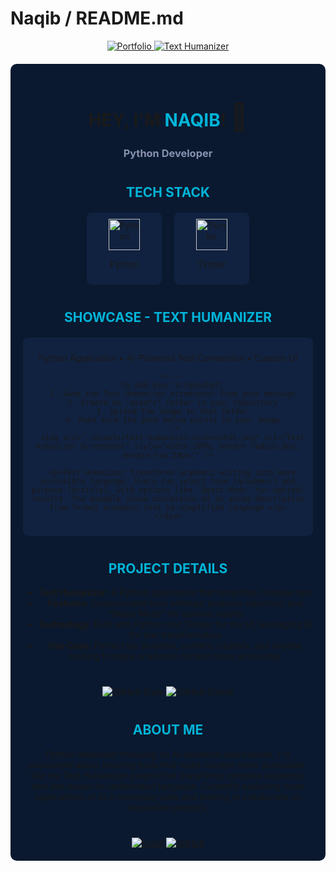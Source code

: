 # Naqib / README.md

<div align="center">
  <a href="https://github.com/iamnotshane/portfolio" target="_blank">
    <img src="https://img.shields.io/badge/MY_PORTFOLIO-0A66C2?style=for-the-badge&logo=portfolio&logoColor=white" alt="Portfolio" />
  </a>
  <a href="https://github.com/iamnotshane/Aichatbot-and-Humanizer" target="_blank">
    <img src="https://img.shields.io/badge/TEXT_HUMANIZER-00B4D8?style=for-the-badge&logo=app&logoColor=white" alt="Text Humanizer" />
  </a>
</div>

<div align="center" style="background-color:#0A192F; padding:20px; border-radius:10px; margin:20px 0;">
  <h1>HEY, I'M <span style="color:#00B4D8;">NAQIB</span>! <span style="font-size:1.5em;">👋</span></h1>
  <h3 style="color:#8892B0;">Python Developer</h3>

  <div style="margin-top:40px;">
    <h2 style="color:#00B4D8;">TECH STACK</h2>
    <div style="display:flex; justify-content:center; gap:20px; margin-top:20px;">
      <div align="center" style="background-color:#112240; padding:10px; border-radius:8px; width:100px;">
        <img src="https://cdn.jsdelivr.net/gh/devicons/devicon/icons/python/python-original.svg" width="50" height="50" alt="Python" />
        <p>Python</p>
      </div>
      <div align="center" style="background-color:#112240; padding:10px; border-radius:8px; width:100px;">
        <img src="https://upload.wikimedia.org/wikipedia/commons/thumb/7/7c/Tkinter-logo.png/120px-Tkinter-logo.png" width="50" height="50" alt="Tkinter" />
        <p>Tkinter</p>
      </div>
    </div>
  </div>

  <div style="margin-top:40px;">
    <h2 style="color:#00B4D8;">SHOWCASE - TEXT HUMANIZER</h2>
    <div style="background-color:#112240; padding:10px; border-radius:8px; margin-top:20px;">
      <p>Python Application • AI-Powered Text Conversion • Custom UI</p>
      
      <!-- 
      To add your screenshot:
      1. Save the Text Humanizer screenshot from your message
      2. Create an "assets" folder in your repository
      3. Upload the image to that folder
      4. Make sure the path below points to your image
      -->
      <img src="./assets/text-humanizer-screenshot.png" alt="Text Humanizer Screenshot" style="width:100%; border-radius:8px; margin-top:10px;" />
      
      <p>Text Humanizer transforms academic writing into more accessible language. Users can select tone (academic) and purpose (article), with options like "Beast Mode" for optimal results. The example shows conversion of an anime description from formal academic text to simplified language.</p>
    </div>
  </div>
</div>

<!-- Project Details Section -->
<div style="margin-top:40px;">
  <h2 style="color:#00B4D8;">PROJECT DETAILS</h2>
  <ul>
    <li><strong>Text Humanizer:</strong> A Python application that simplifies complex text</li>
    <li><strong>Features:</strong> Customizable tone settings, purpose selection, and "Beast Mode" for optimal results</li>
    <li><strong>Technology:</strong> Built with Python and Tkinter for the UI, leveraging AI for text transformation</li>
    <li><strong>Use Case:</strong> Perfect for students, content creators, and anyone looking to make academic content more accessible</li>
  </ul>
</div>

<!-- GitHub Stats Section -->
<div align="center" style="margin-top:40px;">
  <img src="https://github-readme-stats.vercel.app/api?username=iamnotshane&show_icons=true&theme=tokyonight" alt="GitHub Stats" />
  <img src="https://github-readme-streak-stats.herokuapp.com/?user=iamnotshane&theme=tokyonight" alt="GitHub Streak" />
</div>

<!-- About Me Section -->
<div style="margin-top:40px;">
  <h2 style="color:#00B4D8;">ABOUT ME</h2>
  <p>
    Python developer focusing on AI-powered applications. I'm passionate about creating tools that make content more accessible, like my Text Humanizer project that transforms complex academic text into easier-to-understand language. Currently exploring more applications of AI in everyday tools and looking to collaborate on innovative projects.
  </p>
</div>

<!-- Contact Section -->
<div align="center" style="margin-top:40px;">
  <a href="mailto:naqiba822@gmail.com">
    <img src="https://img.shields.io/badge/Email-0A66C2?style=for-the-badge&logo=gmail&logoColor=white" alt="Email" />
  </a>
  <a href="https://github.com/iamnotshane">
    <img src="https://img.shields.io/badge/GitHub-0A66C2?style=for-the-badge&logo=github&logoColor=white" alt="GitHub" />
  </a>
</div>
